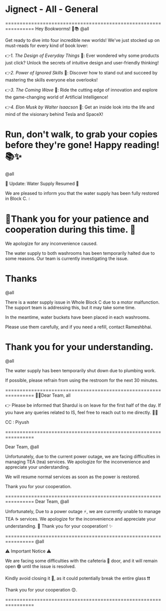 # Jignect - All - General

================================================================
Hey Bookworms! 🎉📚 @all 

Get ready to dive into four incredible new worlds! We've just stocked up on must-reads for every kind of book lover:

👉*1. The Design of Everyday Things* 📖: Ever wondered why some products just click? Unlock the secrets of intuitive design and user-friendly thinking!

👉*2. Power of Ignored Skills* 📘: Discover how to stand out and succeed by mastering the skills everyone else overlooks!

👉*3. The Coming Wave* 🤖: Ride the cutting edge of innovation and explore the game-changing world of Artificial Intelligence!

👉*4. Elon Musk by Walter Isaacson* 🚀: Get an inside look into the life and mind of the visionary behind Tesla and SpaceX!

Run, don't walk, to grab your copies before they're gone! Happy reading! 📚✨
================================================================
@all

🌊 Update: Water Supply Resumed 🌊

We are pleased to inform you that the water supply has been fully restored in Block C. 💧

🤝Thank you for your patience and cooperation during this time. 🙏
================================================================
We apologize for any inconvenience caused. 

The water supply to both washrooms has been temporarily halted due to some reasons. Our team is currently investigating the issue.

Thanks 
================================================================
@all 

There is a water supply issue in Whole Block C due to a motor malfunction. The support team is addressing this, but it may take some time.

In the meantime, water buckets have been placed in each washrooms. 

Please use them carefully, and if you need a refill, contact Rameshbhai.

Thank you for your understanding.
================================================================

@all 

The water supply has been temporarily shut down due to plumbing work.

If possible, please refrain from using the restroom for the next 30 minutes.

================================================================
🙋‍♂️Dear Team, all 

👉 Please be informed that Shardul is on leave for the first half of the day. If you have any queries related to IS, feel free to reach out to me directly. 🧑‍💻

CC : Piyush 

================================================================

Dear Team, @all 

Unfortunately, due to the current power outage, we are facing difficulties in managing TEA (tea) services. We apologize for the inconvenience and appreciate your understanding.

We will resume normal services as soon as the power is restored.

Thank you for your cooperation.

================================================================
Dear Team, @all

Unfortunately, Due to a power outage ⚡️, we are currently unable to manage TEA ☕️ services. 
We apologize for the inconvenience and appreciate your understanding. 🙏
Thank you for your cooperation! ✨

================================================================
@all  

⚠️ Important Notice ⚠️

We are facing some difficulties with the cafeteria 🚪 door, and it will remain open 🟢 until the issue is resolved.

Kindly avoid closing it 🙏, as it could potentially break the entire glass ❗❗

Thank you for your cooperation 😊.

================================================================

